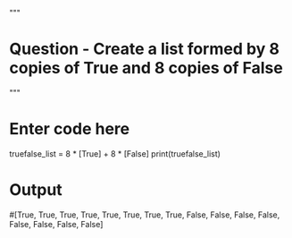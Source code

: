 """
# Question - Create a list formed by 8 copies of True and 8 copies of False
"""

# Enter code here

truefalse_list = 8 * [True] + 8 * [False]
print(truefalse_list)


# Output
#[True, True, True, True, True, True, True, True, False, False, False, False, False, False, False, False]

